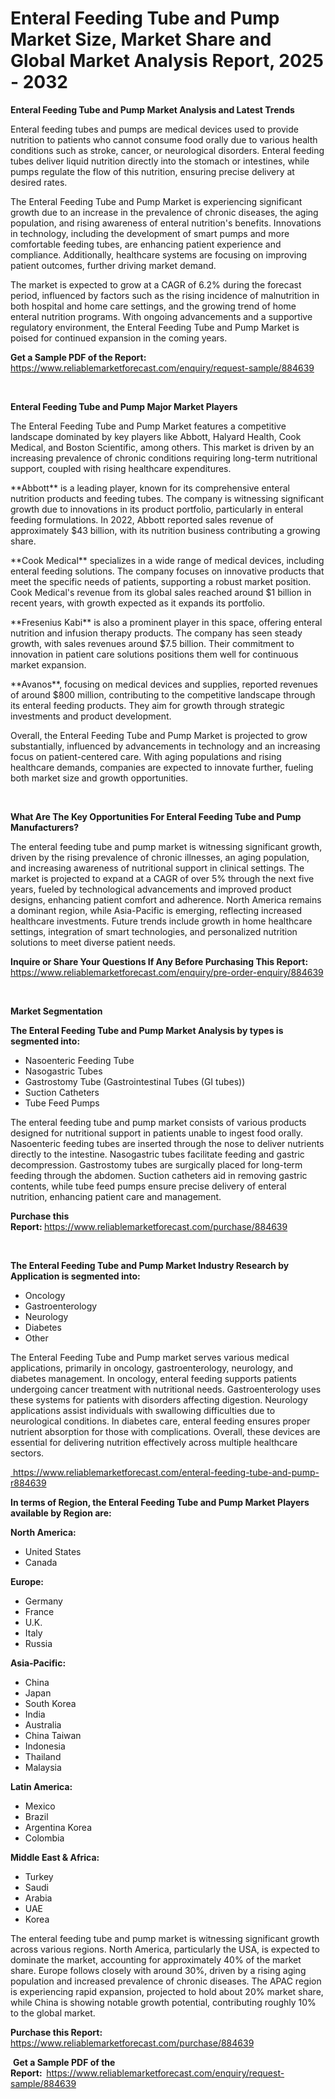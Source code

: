 <p><h1>Enteral Feeding Tube and Pump Market Size, Market Share and Global Market Analysis Report, 2025 - 2032</h1></p><p><strong>Enteral Feeding Tube and Pump Market Analysis and Latest Trends</strong></p>
<p><p>Enteral feeding tubes and pumps are medical devices used to provide nutrition to patients who cannot consume food orally due to various health conditions such as stroke, cancer, or neurological disorders. Enteral feeding tubes deliver liquid nutrition directly into the stomach or intestines, while pumps regulate the flow of this nutrition, ensuring precise delivery at desired rates.</p><p>The Enteral Feeding Tube and Pump Market is experiencing significant growth due to an increase in the prevalence of chronic diseases, the aging population, and rising awareness of enteral nutrition's benefits. Innovations in technology, including the development of smart pumps and more comfortable feeding tubes, are enhancing patient experience and compliance. Additionally, healthcare systems are focusing on improving patient outcomes, further driving market demand.</p><p>The market is expected to grow at a CAGR of 6.2% during the forecast period, influenced by factors such as the rising incidence of malnutrition in both hospital and home care settings, and the growing trend of home enteral nutrition programs. With ongoing advancements and a supportive regulatory environment, the Enteral Feeding Tube and Pump Market is poised for continued expansion in the coming years.</p></p>
<p><strong>Get a Sample PDF of the Report:&nbsp;</strong> <a href="https://www.reliablemarketforecast.com/enquiry/request-sample/884639?utm_campaign=3176&utm_medium=2&utm_source=Github&utm_content=ia&utm_term=14042025&utm_id=enteral-feeding-tube-and-pump">https://www.reliablemarketforecast.com/enquiry/request-sample/884639</a></p>
<p>&nbsp;</p>
<p><strong>Enteral Feeding Tube and Pump Major Market Players</strong></p>
<p><p>The Enteral Feeding Tube and Pump Market features a competitive landscape dominated by key players like Abbott, Halyard Health, Cook Medical, and Boston Scientific, among others. This market is driven by an increasing prevalence of chronic conditions requiring long-term nutritional support, coupled with rising healthcare expenditures.</p><p>**Abbott** is a leading player, known for its comprehensive enteral nutrition products and feeding tubes. The company is witnessing significant growth due to innovations in its product portfolio, particularly in enteral feeding formulations. In 2022, Abbott reported sales revenue of approximately $43 billion, with its nutrition business contributing a growing share.</p><p>**Cook Medical** specializes in a wide range of medical devices, including enteral feeding solutions. The company focuses on innovative products that meet the specific needs of patients, supporting a robust market position. Cook Medical's revenue from its global sales reached around $1 billion in recent years, with growth expected as it expands its portfolio.</p><p>**Fresenius Kabi** is also a prominent player in this space, offering enteral nutrition and infusion therapy products. The company has seen steady growth, with sales revenues around $7.5 billion. Their commitment to innovation in patient care solutions positions them well for continuous market expansion.</p><p>**Avanos**, focusing on medical devices and supplies, reported revenues of around $800 million, contributing to the competitive landscape through its enteral feeding products. They aim for growth through strategic investments and product development.</p><p>Overall, the Enteral Feeding Tube and Pump Market is projected to grow substantially, influenced by advancements in technology and an increasing focus on patient-centered care. With aging populations and rising healthcare demands, companies are expected to innovate further, fueling both market size and growth opportunities.</p></p>
<p>&nbsp;</p>
<p><strong>What Are The Key Opportunities For Enteral Feeding Tube and Pump Manufacturers?</strong></p>
<p><p>The enteral feeding tube and pump market is witnessing significant growth, driven by the rising prevalence of chronic illnesses, an aging population, and increasing awareness of nutritional support in clinical settings. The market is projected to expand at a CAGR of over 5% through the next five years, fueled by technological advancements and improved product designs, enhancing patient comfort and adherence. North America remains a dominant region, while Asia-Pacific is emerging, reflecting increased healthcare investments. Future trends include growth in home healthcare settings, integration of smart technologies, and personalized nutrition solutions to meet diverse patient needs.</p></p>
<p><strong>Inquire or Share Your Questions If Any Before Purchasing This Report:</strong> <a href="https://www.reliablemarketforecast.com/enquiry/pre-order-enquiry/884639?utm_campaign=3176&utm_medium=2&utm_source=Github&utm_content=ia&utm_term=14042025&utm_id=enteral-feeding-tube-and-pump">https://www.reliablemarketforecast.com/enquiry/pre-order-enquiry/884639</a></p>
<p>&nbsp;</p>
<p><strong>Market Segmentation</strong></p>
<p><strong>The Enteral Feeding Tube and Pump Market Analysis by types is segmented into:</strong></p>
<p><ul><li>Nasoenteric Feeding Tube</li><li>Nasogastric Tubes</li><li>Gastrostomy Tube (Gastrointestinal Tubes (GI tubes))</li><li>Suction Catheters</li><li>Tube Feed Pumps</li></ul></p>
<p><p>The enteral feeding tube and pump market consists of various products designed for nutritional support in patients unable to ingest food orally. Nasoenteric feeding tubes are inserted through the nose to deliver nutrients directly to the intestine. Nasogastric tubes facilitate feeding and gastric decompression. Gastrostomy tubes are surgically placed for long-term feeding through the abdomen. Suction catheters aid in removing gastric contents, while tube feed pumps ensure precise delivery of enteral nutrition, enhancing patient care and management.</p></p>
<p><strong>Purchase this Report:&nbsp;</strong><a href="https://www.reliablemarketforecast.com/purchase/884639?utm_campaign=3176&utm_medium=2&utm_source=Github&utm_content=ia&utm_term=14042025&utm_id=enteral-feeding-tube-and-pump">https://www.reliablemarketforecast.com/purchase/884639</a></p>
<p>&nbsp;</p>
<p><strong>The Enteral Feeding Tube and Pump Market Industry Research by Application is segmented into:</strong></p>
<p><ul><li>Oncology</li><li>Gastroenterology</li><li>Neurology</li><li>Diabetes</li><li>Other</li></ul></p>
<p><p>The Enteral Feeding Tube and Pump market serves various medical applications, primarily in oncology, gastroenterology, neurology, and diabetes management. In oncology, enteral feeding supports patients undergoing cancer treatment with nutritional needs. Gastroenterology uses these systems for patients with disorders affecting digestion. Neurology applications assist individuals with swallowing difficulties due to neurological conditions. In diabetes care, enteral feeding ensures proper nutrient absorption for those with complications. Overall, these devices are essential for delivering nutrition effectively across multiple healthcare sectors.</p></p>
<p><a href="https://www.reliablemarketforecast.com/enteral-feeding-tube-and-pump-r884639?utm_campaign=3176&utm_medium=2&utm_source=Github&utm_content=ia&utm_term=14042025&utm_id=enteral-feeding-tube-and-pump">&nbsp;https://www.reliablemarketforecast.com/enteral-feeding-tube-and-pump-r884639</a></p>
<p><strong>In terms of Region, the Enteral Feeding Tube and Pump Market Players available by Region are:</strong></p>
<p>
    <p> <strong> North America: </strong>
        <ul>
            <li>United States</li>
            <li>Canada</li>
        </ul>
        </p> 
    <p> <strong> Europe: </strong>
        <ul>
            <li>Germany</li>
            <li>France</li>
            <li>U.K.</li>
            <li>Italy</li>
            <li>Russia</li>
        </ul>
        </p> 
    <p> <strong> Asia-Pacific: </strong>
        <ul>
            <li>China</li>
            <li>Japan</li>
            <li>South Korea</li>
            <li>India</li>
            <li>Australia</li>
            <li>China Taiwan</li>
            <li>Indonesia</li>
            <li>Thailand</li>
            <li>Malaysia</li>
        </ul>
        </p> 
    <p> <strong> Latin America: </strong>
        <ul>
            <li>Mexico</li>
            <li>Brazil</li>
            <li>Argentina Korea</li>
            <li>Colombia</li>
        </ul>
        </p> 
    <p> <strong> Middle East & Africa: </strong>
        <ul>
            <li>Turkey</li>
            <li>Saudi</li>
            <li>Arabia</li>
            <li>UAE</li>
            <li>Korea</li>
        </ul>
    </p>
    </p>
<p><p>The enteral feeding tube and pump market is witnessing significant growth across various regions. North America, particularly the USA, is expected to dominate the market, accounting for approximately 40% of the market share. Europe follows closely with around 30%, driven by a rising aging population and increased prevalence of chronic diseases. The APAC region is experiencing rapid expansion, projected to hold about 20% market share, while China is showing notable growth potential, contributing roughly 10% to the global market.</p></p>
<p><strong>Purchase this Report: </strong><a href="https://www.reliablemarketforecast.com/purchase/884639?utm_campaign=3176&utm_medium=2&utm_source=Github&utm_content=ia&utm_term=14042025&utm_id=enteral-feeding-tube-and-pump">https://www.reliablemarketforecast.com/purchase/884639</a></p>
<p>&nbsp;<strong>Get a Sample PDF of the Report:&nbsp;&nbsp;</strong><a href="https://www.reliablemarketforecast.com/enquiry/request-sample/884639?utm_campaign=3176&utm_medium=2&utm_source=Github&utm_content=ia&utm_term=14042025&utm_id=enteral-feeding-tube-and-pump">https://www.reliablemarketforecast.com/enquiry/request-sample/884639</a></p>
<p><strong></strong></p>
<p><p></p><p></p><p></p></p>